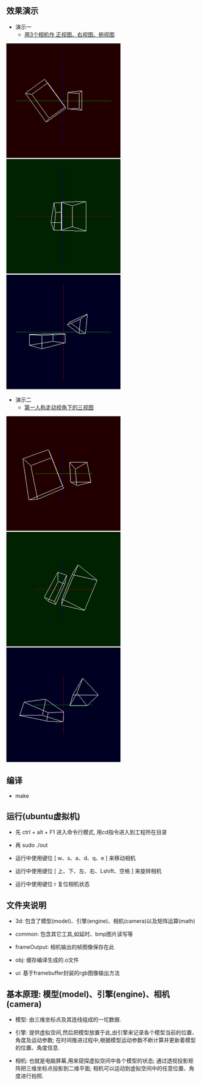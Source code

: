 ## 效果演示

* 演示一
  * [用3个相机作 正视图、右视图、俯视图](https://gitee.com/wexiangis/matrix_3d "跳转gitee查看演示")

![GIF](/效果演示/正视图.gif) ![GIF](/效果演示/右视图.gif)
![GIF](/效果演示/俯视图.gif)

* 演示二
  * [第一人称走动视角下的三视图](https://gitee.com/wexiangis/matrix_3d "跳转gitee查看演示")

![GIF](/效果演示/正视图2.gif) ![GIF](/效果演示/右视图2.gif)
![GIF](/效果演示/俯视图2.gif)

## 编译

* make

## 运行(ubuntu虚拟机)

* 先 ctrl + alt + F1 进入命令行模式, 用cd指令进入到工程所在目录

* 再 sudo ./out

* 运行中使用键位 [ w、s、a、d、q、e ] 来移动相机

* 运行中使用键位 [ 上、下、左、右、Lshift、空格 ] 来旋转相机

* 运行中使用键位 r 复位相机状态

## 文件夹说明

* 3d: 包含了模型(model)、引擎(engine)、相机(camera)以及矩阵运算(math)

* common: 包含其它工具,如延时、bmp图片读写等

* frameOutput: 相机输出的帧图像保存在此

* obj: 缓存编译生成的.o文件

* ui: 基于framebuffer封装的rgb图像输出方法

## 基本原理: 模型(model)、引擎(engine)、相机(camera)

* 模型: 由三维坐标点及其连线组成的一坨数据.

* 引擎: 提供虚拟空间,然后把模型放置于此,由引擎来记录各个模型当前的位置、角度及运动参数; 在时间推进过程中,根据模型运动参数不断计算并更新着模型的位置、角度信息.

* 相机: 也就是电脑屏幕,用来窥探虚拟空间中各个模型的状态; 通过透视投影矩阵把三维坐标点投影到二维平面; 相机可以运动到虚拟空间中的任意位置、角度进行拍照.
